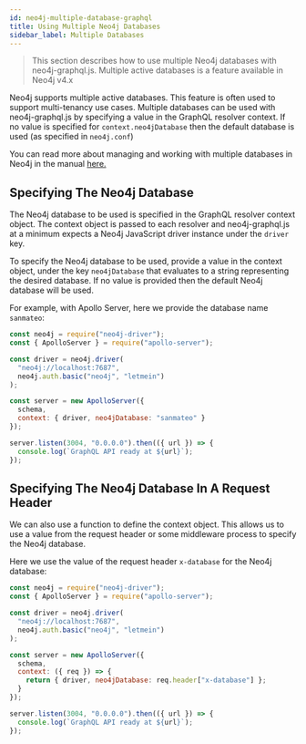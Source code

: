 ```yaml
---
id: neo4j-multiple-database-graphql
title: Using Multiple Neo4j Databases
sidebar_label: Multiple Databases
---
```


> This section describes how to use multiple Neo4j databases with neo4j-graphql.js. Multiple active databases is a feature available in Neo4j v4.x

Neo4j supports multiple active databases. This feature is often used to support multi-tenancy use cases. Multiple databases can be used with neo4j-graphql.js by specifying a value in the GraphQL resolver context. If no value is specified for `context.neo4jDatabase` then the default database is used (as specified in `neo4j.conf`)

You can read more about managing and working with multiple databases in Neo4j in the manual [here.](https://neo4j.com/docs/operations-manual/current/manage-databases/introduction/)

## Specifying The Neo4j Database

The Neo4j database to be used is specified in the GraphQL resolver context object. The context object is passed to each resolver and neo4j-graphql.js at a minimum expects a Neo4j JavaScript driver instance under the `driver` key.

To specify the Neo4j database to be used, provide a value in the context object, under the key `neo4jDatabase` that evaluates to a string representing the desired database. If no value is provided then the default Neo4j database will be used.

For example, with Apollo Server, here we provide the database name `sanmateo`:

```javascript
const neo4j = require("neo4j-driver");
const { ApolloServer } = require("apollo-server");

const driver = neo4j.driver(
  "neo4j://localhost:7687",
  neo4j.auth.basic("neo4j", "letmein")
);

const server = new ApolloServer({
  schema,
  context: { driver, neo4jDatabase: "sanmateo" }
});

server.listen(3004, "0.0.0.0").then(({ url }) => {
  console.log(`GraphQL API ready at ${url}`);
});
```

## Specifying The Neo4j Database In A Request Header

We can also use a function to define the context object. This allows us to use a value from the request header or some middleware process to specify the Neo4j database.

Here we use the value of the request header `x-database` for the Neo4j database:

```javascript
const neo4j = require("neo4j-driver");
const { ApolloServer } = require("apollo-server");

const driver = neo4j.driver(
  "neo4j://localhost:7687",
  neo4j.auth.basic("neo4j", "letmein")
);

const server = new ApolloServer({
  schema,
  context: ({ req }) => {
    return { driver, neo4jDatabase: req.header["x-database"] };
  }
});

server.listen(3004, "0.0.0.0").then(({ url }) => {
  console.log(`GraphQL API ready at ${url}`);
});
```
